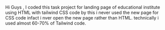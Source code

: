 Hi Guys , 
I coded this task project for landing page of educational institute using HTML with tailwind CSS code 
by this i never used the new page for CSS code infact i nver open the new page rather than HTML.
technically i used almost 60-70% of Tailwind code.
